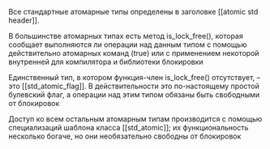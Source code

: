 Все стандартные атомарные типы определены в заголовке [[atomic std header]].

В большинстве атомарных типах есть  метод  is_lock_free(), которая сообщает выполняются ли операции над данным типом с помощью действительно атомарных команд (true) или с применением некоторой внутренней для компилятора и библиотеки блокировки

Единственный тип, в котором функция-член is_lock_free() отсутствует, – это [[std_atomic_flag]]. В действительности это по-настоящему простой булевский флаг, а операции над этим типом обязаны быть свободными от блокировок

Доступ ко всем остальным атомарным типам производится с помощью специализаций шаблона класса [[std_atomic]]; их функциональность несколько богаче, но они необязательно свободны от блокировок